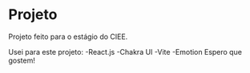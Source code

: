 # Projeto
Projeto feito para o estágio do CIEE.

Usei para este projeto:
 -React.js
 -Chakra UI
 -Vite
 -Emotion
 Espero que gostem!
